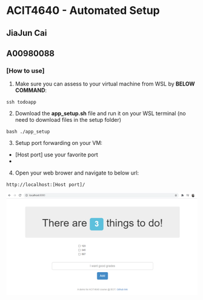 # ACIT4640 - Automated Setup
## JiaJun Cai
## A00980088
### [How to use]
1. Make sure you can assess to your virtual machine from WSL by **BELOW COMMAND**:

```
ssh todoapp
```
2. Download the **app_setup.sh** file and run it on your WSL terminal (no need to download files in the setup folder)
```
bash ./app_setup
```
3. Setup port forwarding on your VM: 
* [Host port] use your favorite port
* [Guest Port]: 80
4. Open your web brower and navigate to below url:
```
http://localhost:[Host port]/
```
![Screenshot](/setup/screenshot.PNG)
